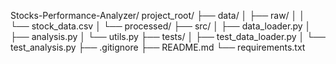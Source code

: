 Stocks-Performance-Analyzer/
project_root/
├── data/
│   ├── raw/
│   │   └── stock_data.csv
│   └── processed/
├── src/
│   ├── data_loader.py
│   ├── analysis.py
│   └── utils.py
├── tests/
│   ├── test_data_loader.py
│   └── test_analysis.py
├── .gitignore
├── README.md
└── requirements.txt

